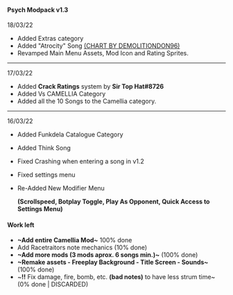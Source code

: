 #### Psych Modpack v1.3
18/03/22
- Added Extras category
- Added "Atrocity" Song [(CHART BY DEMOLITIONDON96)](https://github.com/DEMOLITIONDON96)
- Revamped Main Menu Assets, Mod Icon and Rating Sprites.
___________________________________________
17/03/22
- Added **Crack Ratings** system by **Sir Top Hat#8726**
- Added Vs CAMELLIA Category
- Added all the 10 Songs to the Camellia category.  
___________________________________________
16/03/22
- Added Funkdela Catalogue Category
- Added Think Song
- Fixed Crashing when entering a song in v1.2
- Fixed settings menu
- Re-Added New Modifier Menu 
  
  **(Scrollspeed, Botplay Toggle, Play As Opponent, Quick Access to Settings Menu)**

#### Work left
- **~Add entire Camellia Mod~** 100% done
- Add Racetraitors note mechanics (10% done)
- **~Add more mods (3 mods aprox. 6 songs min.)~** (100% done)
- **~Remake assets - Freeplay Background - Title Screen - Sounds~** (100% done)
- ~**!!** Fix damage, fire, bomb, etc. **(bad notes)** to have less strum time~ (0% done | DISCARDED)
